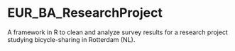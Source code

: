 # EUR_BA_ResearchProject
A framework in R to clean and analyze survey results for a research project studying bicycle-sharing in Rotterdam (NL).
